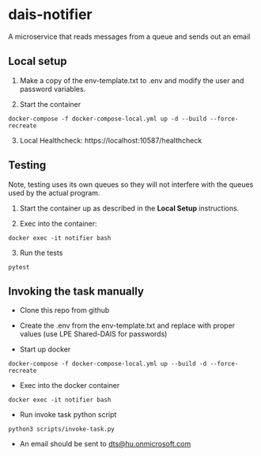 # dais-notifier

A microservice that reads messages from a queue and sends out an email


## Local setup
    
1. Make a copy of the env-template.txt to .env and modify the user and password variables.

2. Start the container
    
```
docker-compose -f docker-compose-local.yml up -d --build --force-recreate
```

3. Local Healthcheck: https://localhost:10587/healthcheck

## Testing
Note, testing uses its own queues so they will not interfere with the queues used by the actual program.

1. Start the container up as described in the <b>Local Setup</b> instructions.

2. Exec into the container:

```
docker exec -it notifier bash
```

3. Run the tests

```
pytest
```

## Invoking the task manually

- Clone this repo from github 

- Create the .env from the env-template.txt and replace with proper values (use LPE Shared-DAIS for passwords)

- Start up docker  

`docker-compose -f docker-compose-local.yml up --build -d --force-recreate`

- Exec into the docker container

`docker exec -it notifier bash`

- Run invoke task python script

`python3 scripts/invoke-task.py`

- An email should be sent to dts@hu.onmicrosoft.com
